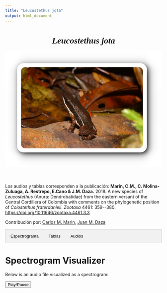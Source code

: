 ```yaml
---
title: "Leucostethus jota"
output: html_document
---
```



<style>
/* CSS para las pestañas */
.tab {
  overflow: hidden;
  border: 1px solid #ccc;
  background-color: #f1f1f1;
}
.tab button {
  background-color: inherit;
  float: left;
  border: none;
  outline: none;
  cursor: pointer;
  padding: 14px 16px;
  transition: 0.3s;
}
.tab button:hover {
  background-color: #ddd;
}
.tab button.active {
  background-color: #ccc;
}
.tabcontent {
  display: none;
  padding: 6px 12px;
  border: 1px solid #ccc;
  border-top: none;
}
/* CSS para audios */
.audio-container {
  display: flex;
  flex-direction: column;
}
.audio-container audio {
  margin-bottom: 10px;
}
</style>


<script>
function openTab(evt, tabName) {
  var i, tabcontent, tablinks;
  tabcontent = document.getElementsByClassName("tabcontent");
  for (i = 0; i < tabcontent.length; i++) {
    tabcontent[i].style.display = "none";
  }
  tablinks = document.getElementsByClassName("tablinks");
  for (i = 0; i < tablinks.length; i++) {
    tablinks[i].className = tablinks[i].className.replace(" active", "");
  }
  document.getElementById(tabName).style.display = "block";
  evt.currentTarget.className += " active";
}
</script>

<!-- Presentacion de la especie y los datos -->

<div style="font-family: Times; text-align: center;">
    <h1><i>Leucostethus jota</i></h1>
    <img src="images/especie_Leucostethus_jota.png" style="width:15cm;">
</div>
<br><br>

Los audios y tablas corresponden a la publicación:
<strong>Marín, C.M., C. Molina-Zuluaga, A. Restrepo, E.Cano & J.M. Daza.</strong> 2018. A new species of <i>Leucostethus</i> (Anura: Dendrobatidae) from the eastern versant of the Central Cordillera of Colombia with comments on the phylogenetic position of <i>Colostethus fraterdanieli</i>. <i>Zootaxa</i> 4461: 359--380. <a href="https://doi.org/10.11646/zootaxa.4461.3.3">https://doi.org/10.11646/zootaxa.4461.3.3</a>

Contribución por: <a href="mailto:marinc.carlosmario@gmail.com">Carlos M. Marin</a>, <a href="mailto:juanm.daza@udea.edu.co">Juan M. Daza</a>

<!-- Definicion de secciones -->

<div class="tab">
  <button class="tablinks" onclick="openTab(event, 'EspectroLejo')">Espectrograma</button>
  <button class="tablinks" onclick="openTab(event, 'tabLejo')">Tablas</button>
  <button class="tablinks" onclick="openTab(event, 'audLejo')">Audios</button>
</div>

<!-- Seccion espectrograma -->

<div id="EspectroLejo" class="tabcontent" style="text-align: center;">
  <video width="100%" height="auto" controls style="display: block; margin-left: auto; margin-right: auto;">
    <source src="Espectrograms/Leucostethus_jota.mp4" type="video/mp4">
    Tu navegador no soporta el elemento de video.
  </video>
  <br><br>
  <img src="images/espectrograma_Diasporus_anthrax.png" style="width:10cm; display: block; margin-left: auto; margin-right: auto;">
</div>

<!-- Seccion de tablas -->

<div id="tabLejo" class="tabcontent">
  <p>Descarga tabla de medidas <a href="https://bit.ly/3LUkN5s">aquí</a>.</p>
  <p>Descarga tabla selección RAVEN <a href="https://bit.ly/3LUkN5s">aquí</a>.</p>
</div>

<!-- Seccion de audios -->

<div id="audLejo" class="tabcontent">
  <div class="audio-container">
    <audio controls>
      <source src="Boana_boans.wav" type="audio/wav">
      Tu navegador no soporta el elemento de audio.
    </audio>
  </div>
  <p>Audios disponibles <a href="https://bit.ly/3LUkN5s">aquí</a>.</p>
</div>

# Spectrogram Visualizer

Below is an audio file visualized as a spectrogram:

<div id="waveform"></div>

<button onclick="playPause()">Play/Pause</button>

<!-- Include the WaveSurfer.js library -->
<script src="https://unpkg.com/wavesurfer.js"></script>

<!-- Create a new WaveSurfer instance and configure it -->
<script>
    var wavesurfer = WaveSurfer.create({
        container: '#waveform',
        waveColor: 'violet',
        progressColor: 'purple',
        backend: 'WebAudio',
        height: 256,
        plugins: [
            WaveSurfer.spectrogram.create({
                wavesurfer: wavesurfer,
                container: '#waveform',
                labels: true
            })
        ]
    });

    // Load an audio file from URL
    wavesurfer.load('/Users/leptodeira/Documents/GitHub/sounds/docs/Audios/Boana_boans.wav');

    // Play or pause the audio
    function playPause() {
        wavesurfer.playPause();
    }
</script>

